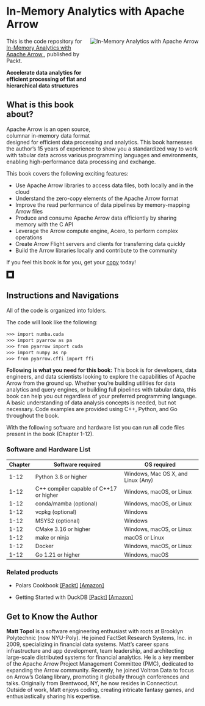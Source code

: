 # In-Memory Analytics with Apache Arrow

<a href="https://www.packtpub.com/en-us/product/in-memory-analytics-with-apache-arrow-9781835461228"><img src="https://content.packt.com/_/image/xxlarge/B21920/cover_image_large.jpg" alt="In-Memory Analytics with Apache Arrow" height="256px" align="right"></a>

This is the code repository for [In-Memory Analytics with Apache Arrow
](https://www.packtpub.com/en-us/product/in-memory-analytics-with-apache-arrow-9781835461228), published by Packt.

**Accelerate data analytics for efficient processing of flat and hierarchical data structures**

## What is this book about?
Apache Arrow is an open source, columnar in-memory data format designed for efficient data processing and analytics. This book harnesses the author’s 15 years of experience to show you a standardized way to work with tabular data across various programming languages and environments, enabling high-performance data processing and exchange.

This book covers the following exciting features: 
* Use Apache Arrow libraries to access data files, both locally and in the cloud
* Understand the zero-copy elements of the Apache Arrow format
* Improve the read performance of data pipelines by memory-mapping Arrow files
* Produce and consume Apache Arrow data efficiently by sharing memory with the C API
* Leverage the Arrow compute engine, Acero, to perform complex operations
* Create Arrow Flight servers and clients for transferring data quickly
* Build the Arrow libraries locally and contribute to the community
  
If you feel this book is for you, get your [copy](https://www.amazon.com/dp/1835461220) today!

<a href="https://www.packtpub.com/?utm_source=github&utm_medium=banner&utm_campaign=GitHubBanner"><img src="https://raw.githubusercontent.com/PacktPublishing/GitHub/master/GitHub.png" alt="https://www.packtpub.com/" border="5" /></a>

## Instructions and Navigations
All of the code is organized into folders.

The code will look like the following:
```
>>> import numba.cuda
>>> import pyarrow as pa
>>> from pyarrow import cuda
>>> import numpy as np
>>> from pyarrow.cffi import ffi
```

**Following is what you need for this book:**
This book is for developers, data engineers, and data scientists looking to explore the capabilities of Apache Arrow from the ground up. Whether you’re building utilities for data analytics and query engines, or building full pipelines with tabular data, this book can help you out regardless of your preferred programming language. A basic understanding of data analysis concepts is needed, but not necessary. Code examples are provided using C++, Python, and Go throughout the book.

With the following software and hardware list you can run all code files present in the book (Chapter 1-12).

### Software and Hardware List

| Chapter  | Software required                                                                    | OS required                        |
| -------- | -------------------------------------------------------------------------------------| -----------------------------------|
|  1-12		 |   							      Python 3.8 or higher                                      			  | Windows, Mac OS X, and Linux (Any) |
|  1-12        |   			C++ compiler capable of C++17 or higher| Windows, macOS, or Linux|
|			1-12															  |          conda/mamba (optional) |Windows, macOS, or Linux                          |
| 1-12  |vcpkg (optional) |Windows|
|1-12|MSYS2 (optional) |Windows|
|1-12|CMake 3.16 or higher| Windows, macOS, or Linux|
|1-12|make or ninja |macOS or Linux|
|1-12|Docker |Windows, macOS, or Linux|
|1-12|Go 1.21 or higher| Windows, macOS|

### Related products <Other books you may enjoy>
* Polars Cookbook [[Packt]](https://www.packtpub.com/en-us/product/polars-cookbook-9781805121152) [[Amazon]](https://www.amazon.com/Polars-Cookbook-practical-transform-manipulate/dp/1805121154)

* Getting Started with DuckDB [[Packt]](https://www.packtpub.com/en-us/product/getting-started-with-duckdb-9781803241005) [[Amazon]](https://www.amazon.com/Getting-Started-DuckDB-practical-efficiently/dp/1803241004)

## Get to Know the Author
**Matt Topol** is a software engineering enthusiast with roots at Brooklyn Polytechnic (now NYU-Poly). He joined FactSet Research Systems, Inc. in 2009, specializing in financial data systems. Matt’s career spans infrastructure and app development, team leadership, and architecting large-scale distributed systems for financial analytics. He is a key member of the Apache Arrow Project Management Committee (PMC), dedicated to expanding the Arrow community. Recently, he joined Voltron Data to focus on Arrow’s Golang library, promoting it globally through conferences and talks. Originally from Brentwood, NY, he now resides in Connecticut. Outside of work, Matt enjoys coding, creating intricate fantasy games, and enthusiastically sharing his expertise.

